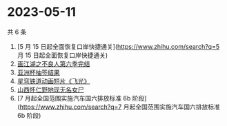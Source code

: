 # 2023-05-11

共 6 条

<!-- BEGIN -->
<!-- 最后更新时间 Thu May 11 2023 21:14:57 GMT+0800 (China Standard Time) -->

1. [5 月 15 日起全面恢复口岸快捷通关](https://www.zhihu.com/search?q=5 月 15
   日起全面恢复口岸快捷通关)
1. [画江湖之不良人第六季完结](https://www.zhihu.com/search?q=画江湖之不良人第六季完结)
1. [亚洲杯抽签结果](https://www.zhihu.com/search?q=亚洲杯抽签结果)
1. [星穹铁道动画短片《飞光》](https://www.zhihu.com/search?q=星穹铁道动画短片《飞光》)
1. [山西怀仁野地现无名女尸](https://www.zhihu.com/search?q=山西怀仁野地现无名女尸)
1. [7 月起全国范围实施汽车国六排放标准 6b 阶段](https://www.zhihu.com/search?q=7
   月起全国范围实施汽车国六排放标准 6b 阶段)

<!-- END -->
